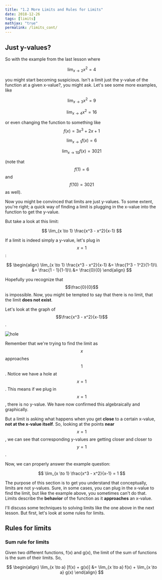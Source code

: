 ```yaml
---
title: "1.2 More Limits and Rules for Limits"
date: 2018-12-26
tags: [limits]
mathjax: "true"
permalink: /limits_cont/
---
```


## Just y-values?
So with the example from the last lesson where

$$
\lim_{x \to 2} x^2 = 4
$$

you might start becoming suspicious. Isn't a limit just the y-value of the function at a given x-value?, you might ask. Let's see some more examples, like

$$
\lim_{x \to 3} x^2 = 9
$$

$$
\lim_{x \to 4} x^2 = 16
$$

or even changing the function to something like $$f(x) = 3x^3 + 2x + 1$$

$$
\lim_{x \to 1} f(x) = 6
$$

$$
\lim_{x \to 10} f(x) = 3021
$$

(note that $$f(1) = 6$$ and $$f(10) = 3021$$ as well).

Now you might be convinced that limits are just y-values. To some extent, you're right; a quick way of finding a limit is plugging in the x-value into the function to get the y-value.

But take a look at this limit:

$$
\lim_{x \to 1} \frac{x^3 - x^2}{x-1}
$$

If a limit is indeed simply a y-value, let's plug in $$x=1$$:

$$
\begin{align}
\lim_{x \to 1} \frac{x^3 - x^2}{x-1} &= \frac{1^3 - 1^2}{1-1}\\
&= \frac{1 - 1}{1-1}\\ &= \frac{0}{0}
\end{align}
$$

Hopefully you recognize that $$\frac{0}{0}$$ is impossible. Now, you might be tempted to say that there is no limit, that the limit **does not exist**.

Let's look at the graph of $$\frac{x^3 - x^2}{x-1}$$.

<img src="{{ site.url }}{{ site.baseurl }}/images/limit_hole_graph.png" alt="hole">

Remember that we're trying to find the limit as $$x$$ approaches $$1$$. Notice we have a hole at $$x = 1$$. This means if we plug in $$x = 1$$, there is no y-value. We have now confirmed this algebraically and graphically.

But a limit is asking what happens when you get **close** to a certain x-value, **not at the x-value itself**. So, looking at the points **near** $$x = 1$$, we can see that corresponding y-values are getting closer and closer to $$y = 1$$.

Now, we can properly answer the example question:

$$
\lim_{x \to 1} \frac{x^3 - x^2}{x-1} = 1
$$

The purpose of this section is to get you understand that conceptually, limits are not y-values. Sure, in some cases, you can plug in the x-value to find the limit, but like the example above, you sometimes can't do that. Limits describe the **behavior** of the function as it **approaches** an x-value.

I'll discuss some techniques to solving limits like the one above in the next lesson. But first, let's look at some rules for limits.

## Rules for limits

### Sum rule for limits

Given two different functions, f(x) and g(x), the limit of the sum of functions is the sum of their limits. So,

$$
\begin{align}
\lim_{x \to a} [f(x) + g(x)] &= \lim_{x \to a} f(x) + \lim_{x \to a} g(x)
\end{align}
$$
